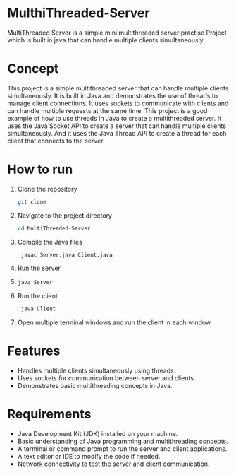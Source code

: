 # MulthiThreaded-Server
MultiThreaded Server is a simple mini multithreaded server practise Project 
 which is built in java that can handle multiple clients simultaneously.

# Concept
This project is a simple multithreaded server that can handle multiple clients simultaneously. 
It is built in Java and demonstrates the use of threads to manage client connections.
It uses sockets to communicate with clients and can handle multiple requests at the same time.
This project is a good example of how to use threads in Java to create a multithreaded server.
It uses the Java Socket API to create a server that can handle multiple clients simultaneously.
And it uses the Java Thread API to create a thread for each client that connects to the server.

# How to run
1. Clone the repository
   ```bash
   git clone
2. Navigate to the project directory
   ```bash
   cd MultiThreaded-Server
3. Compile the Java files
   ```bash
    javac Server.java Client.java
4. Run the server
5. ```bash
   java Server
6. Run the client
   ```bash
    java Client
7. Open multiple terminal windows and run the client in each window
# Features
- Handles multiple clients simultaneously using threads.
- Uses sockets for communication between server and clients.
- Demonstrates basic multithreading concepts in Java.

# Requirements
- Java Development Kit (JDK) installed on your machine.
- Basic understanding of Java programming and multithreading concepts.
- A terminal or command prompt to run the server and client applications.
- A text editor or IDE to modify the code if needed.
- Network connectivity to test the server and client communication.


